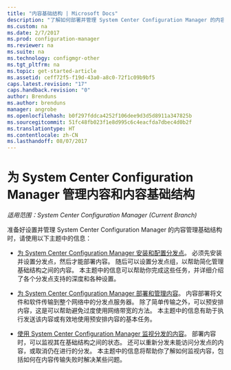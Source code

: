 ```yaml
---
title: "内容基础结构 | Microsoft Docs"
description: "了解如何部署并管理 System Center Configuration Manager 的内容管理基础结构。"
ms.custom: na
ms.date: 2/7/2017
ms.prod: configuration-manager
ms.reviewer: na
ms.suite: na
ms.technology: configmgr-other
ms.tgt_pltfrm: na
ms.topic: get-started-article
ms.assetid: ceff72f5-f19d-43a0-a8c0-72f1c09b9bf5
caps.latest.revision: "17"
caps.handback.revision: "0"
author: Brenduns
ms.author: brenduns
manager: angrobe
ms.openlocfilehash: b0f297fddca4252f106dee9d3d5d8911a347825b
ms.sourcegitcommit: 51fc48fb023f1e8d995c6c4eacfda7dbec4d0b2f
ms.translationtype: HT
ms.contentlocale: zh-CN
ms.lasthandoff: 08/07/2017
---
```

# <a name="manage-content-and-content-infrastructure-for-system-center-configuration-manager"></a>为 System Center Configuration Manager 管理内容和内容基础结构

*适用范围：System Center Configuration Manager (Current Branch)*

准备好设置并管理 System Center Configuration Manager 的内容管理基础结构时，请使用以下主题中的信息：  

-   [为 System Center Configuration Manager 安装和配置分发点](../../../../core/servers/deploy/configure/install-and-configure-distribution-points.md)。 必须先安装并设置分发点，然后才能部署内容。 随后可以设置分发点组，以帮助简化管理基础结构之间的内容。 本主题中的信息可以帮助你完成这些任务，并详细介绍了各个分发点支持的深度和各种设置。  

-   [为 System Center Configuration Manager 部署和管理内容](../../../../core/servers/deploy/configure/deploy-and-manage-content.md)。 内容部署将文件和软件传输到整个网络中的分发点服务器。 除了简单传输之外，可以预安排内容，这是可以帮助避免过度使用网络带宽的方法。 本主题中的信息有助于执行发送该内容或有效地使用预安排内容的基本任务。  

-   [使用 System Center Configuration Manager 监视分发的内容](../../../../core/servers/deploy/configure/monitor-content-you-have-distributed.md)。 部署内容时，可以监视其在基础结构之间的状态。 还可以重新分发未能访问分发点的内容，或取消仍在进行的分发。 本主题中的信息将帮助你了解如何监视内容，包括如何在内容传输失败时解决某些问题。  
